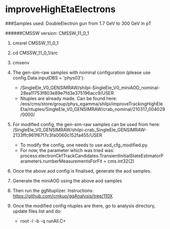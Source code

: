 # improveHighEtaElectrons

###Samples used: DoubleElectron gun from 1.7 GeV to 300 GeV in pT

######CMSSW version: CMSSW_11_0_1

1. cmsrel CMSSW_11_0_1

2. cd CMSSW_11_0_1/src

3. cmsenv

4. The gen-sim-raw samples with nominal configuration (please use config.Data.inputDBS        = 'phys03'):
   *  /SingleEle_V0_GENSIMRAW/shilpi-SingleEle_V0_miniAOD_nominal-28ea11753f803e89e7fd3e375196acc9/USER
   * Ntuples are already made. Can be found here: /eos/cms/store/group/phys_egamma/shilpi/improveTrackingHighEleEta/ntuples/SingleEle_V0_GENSIMRAW/crab_nominal/210317_004029/0000/

5. For modified config, the gen-sim-raw samples can be used from here: /SingleEle_V0_GENSIMRAW/shilpi-crab_SingleEle_GENSIMRAW-2133ffc961f67f7c3fa0060c152fa455/USER
   * To modify the config, one needs to use aod_cfg_modified.py. 
   * For now, the parameter which was tried was: process.electronCkfTrackCandidates.TransientInitialStateEstimatorParameters.numberMeasurementsForFit = cms.int32(2)

6. Once the above aod config is finalised, generate the aod samples. 
7. Generate the miniAOD using the above aod samples
8. Then run the ggNtuplizer. Instructions: https://github.com/cmkuo/ggAnalysis/tree/110X
9. Once the modified config ntuples are there, go to analysis directory, update files.list and do:
   * root -l -b -q runAll.C+
